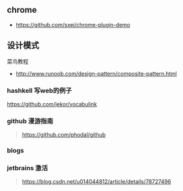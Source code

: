 ## chrome
- https://github.com/sxei/chrome-plugin-demo

## 设计模式
菜鸟教程
- http://www.runoob.com/design-pattern/composite-pattern.html


### hashkell 写web的例子
https://github.com/jekor/vocabulink

### github 漫游指南
> https://github.com/phodal/github

### blogs


### jetbrains 激活
> https://blog.csdn.net/u014044812/article/details/78727496
